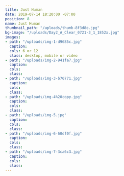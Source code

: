 ```yaml
---
title: Just Human
date: 2019-07-14 18:20:00 -07:00
position: 8
name: Just Human
thumbnail_path: "/uploads/thumb-8f3d8e.jpg"
bg-image: "/uploads/Day2_A_Clear_0721-3_1_1852x.jpg"
images:
- path: "/uploads/img-1-d9685c.jpg"
  caption: 
  cols: 6 or 12
  class: desktop, mobile or video
- path: "/uploads/img-2-941fa7.jpg"
  caption: 
  cols: 
  class: 
- path: "/uploads/img-3-b70771.jpg"
  caption: 
  cols: 
  class: 
- path: "/uploads/img-4%20copy.jpg"
  caption: 
  cols: 
  class: 
- path: "/uploads/img-5.jpg"
  caption: 
  cols: 
  class: 
- path: "/uploads/img-6-60df0f.jpg"
  caption: 
  cols: 
  class: 
- path: "/uploads/img-7-3ca6c3.jpg"
  caption: 
  cols: 
  class: 
---
```


